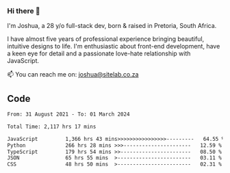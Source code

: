 ### Hi there 👋

I'm Joshua, a 28 y/o full-stack dev, born & raised in Pretoria, South Africa. 

I have almost five years of professional experience bringing beautiful, intuitive designs to life. I'm enthusiastic about front-end development, have a keen eye for detail and a passionate love-hate relationship with JavaScript.

📫 You can reach me on: joshua@sitelab.co.za

## **Code**

<!--START_SECTION:waka-->

```txt
From: 31 August 2021 - To: 01 March 2024

Total Time: 2,117 hrs 17 mins

JavaScript         1,366 hrs 43 mins>>>>>>>>>>>>>>>>---------   64.55 %
Python             266 hrs 28 mins >>>----------------------   12.59 %
TypeScript         179 hrs 54 mins >>-----------------------   08.50 %
JSON               65 hrs 55 mins  >------------------------   03.11 %
CSS                48 hrs 50 mins  >------------------------   02.31 %
```

<!--END_SECTION:waka-->
